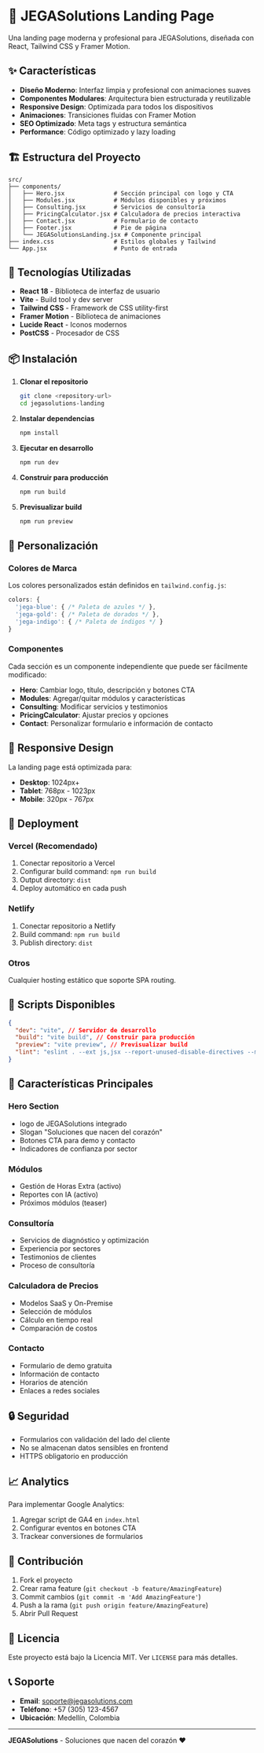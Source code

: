 # 🚀 JEGASolutions Landing Page

Una landing page moderna y profesional para JEGASolutions, diseñada con React, Tailwind CSS y Framer Motion.

## ✨ Características

- **Diseño Moderno**: Interfaz limpia y profesional con animaciones suaves
- **Componentes Modulares**: Arquitectura bien estructurada y reutilizable
- **Responsive Design**: Optimizada para todos los dispositivos
- **Animaciones**: Transiciones fluidas con Framer Motion
- **SEO Optimizado**: Meta tags y estructura semántica
- **Performance**: Código optimizado y lazy loading

## 🏗️ Estructura del Proyecto

```
src/
├── components/
│   ├── Hero.jsx              # Sección principal con logo y CTA
│   ├── Modules.jsx           # Módulos disponibles y próximos
│   ├── Consulting.jsx        # Servicios de consultoría
│   ├── PricingCalculator.jsx # Calculadora de precios interactiva
│   ├── Contact.jsx           # Formulario de contacto
│   ├── Footer.jsx            # Pie de página
│   └── JEGASolutionsLanding.jsx # Componente principal
├── index.css                 # Estilos globales y Tailwind
└── App.jsx                   # Punto de entrada
```

## 🚀 Tecnologías Utilizadas

- **React 18** - Biblioteca de interfaz de usuario
- **Vite** - Build tool y dev server
- **Tailwind CSS** - Framework de CSS utility-first
- **Framer Motion** - Biblioteca de animaciones
- **Lucide React** - Iconos modernos
- **PostCSS** - Procesador de CSS

## 📦 Instalación

1. **Clonar el repositorio**

   ```bash
   git clone <repository-url>
   cd jegasolutions-landing
   ```

2. **Instalar dependencias**

   ```bash
   npm install
   ```

3. **Ejecutar en desarrollo**

   ```bash
   npm run dev
   ```

4. **Construir para producción**

   ```bash
   npm run build
   ```

5. **Previsualizar build**
   ```bash
   npm run preview
   ```

## 🎨 Personalización

### Colores de Marca

Los colores personalizados están definidos en `tailwind.config.js`:

```javascript
colors: {
  'jega-blue': { /* Paleta de azules */ },
  'jega-gold': { /* Paleta de dorados */ },
  'jega-indigo': { /* Paleta de índigos */ }
}
```

### Componentes

Cada sección es un componente independiente que puede ser fácilmente modificado:

- **Hero**: Cambiar logo, título, descripción y botones CTA
- **Modules**: Agregar/quitar módulos y características
- **Consulting**: Modificar servicios y testimonios
- **PricingCalculator**: Ajustar precios y opciones
- **Contact**: Personalizar formulario e información de contacto

## 📱 Responsive Design

La landing page está optimizada para:

- **Desktop**: 1024px+
- **Tablet**: 768px - 1023px
- **Mobile**: 320px - 767px

## 🚀 Deployment

### Vercel (Recomendado)

1. Conectar repositorio a Vercel
2. Configurar build command: `npm run build`
3. Output directory: `dist`
4. Deploy automático en cada push

### Netlify

1. Conectar repositorio a Netlify
2. Build command: `npm run build`
3. Publish directory: `dist`

### Otros

Cualquier hosting estático que soporte SPA routing.

## 🔧 Scripts Disponibles

```json
{
  "dev": "vite", // Servidor de desarrollo
  "build": "vite build", // Construir para producción
  "preview": "vite preview", // Previsualizar build
  "lint": "eslint . --ext js,jsx --report-unused-disable-directives --max-warnings 0"
}
```
## 🎯 Características Principales

### Hero Section

- logo de JEGASolutions integrado
- Slogan "Soluciones que nacen del corazón"
- Botones CTA para demo y contacto
- Indicadores de confianza por sector

### Módulos

- Gestión de Horas Extra (activo)
- Reportes con IA (activo)
- Próximos módulos (teaser)

### Consultoría

- Servicios de diagnóstico y optimización
- Experiencia por sectores
- Testimonios de clientes
- Proceso de consultoría

### Calculadora de Precios

- Modelos SaaS y On-Premise
- Selección de módulos
- Cálculo en tiempo real
- Comparación de costos

### Contacto

- Formulario de demo gratuita
- Información de contacto
- Horarios de atención
- Enlaces a redes sociales

## 🔒 Seguridad

- Formularios con validación del lado del cliente
- No se almacenan datos sensibles en frontend
- HTTPS obligatorio en producción

## 📈 Analytics

Para implementar Google Analytics:

1. Agregar script de GA4 en `index.html`
2. Configurar eventos en botones CTA
3. Trackear conversiones de formularios

## 🤝 Contribución

1. Fork el proyecto
2. Crear rama feature (`git checkout -b feature/AmazingFeature`)
3. Commit cambios (`git commit -m 'Add AmazingFeature'`)
4. Push a la rama (`git push origin feature/AmazingFeature`)
5. Abrir Pull Request

## 📄 Licencia

Este proyecto está bajo la Licencia MIT. Ver `LICENSE` para más detalles.

## 📞 Soporte

- **Email**: soporte@jegasolutions.com
- **Teléfono**: +57 (305) 123-4567
- **Ubicación**: Medellín, Colombia

---

**JEGASolutions** - Soluciones que nacen del corazón ❤️
